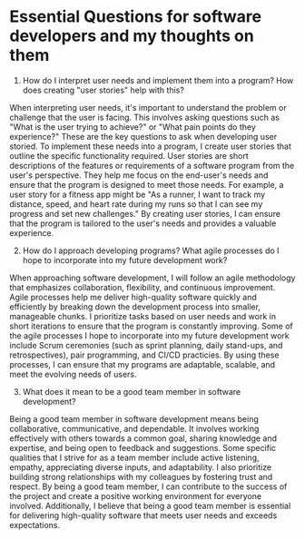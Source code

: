 # Essential Questions for software developers and my thoughts on them

1. How do I interpret user needs and implement them into a program? How does creating "user stories" help with this?

When interpreting user needs, it's important to understand the problem or challenge that the user is facing. This involves asking questions such as "What is the user trying to achieve?" or "What pain points do they experience?" These are the key questions to ask when developing user storied. To implement these needs into a program, I create user stories that outline the specific functionality required. User stories are short descriptions of the features or requirements of a software program from the user's perspective. They help me focus on the end-user's needs and ensure that the program is designed to meet those needs. For example, a user story for a fitness app might be "As a runner, I want to track my distance, speed, and heart rate during my runs so that I can see my progress and set new challenges." By creating user stories, I can ensure that the program is tailored to the user's needs and provides a valuable experience.

2. How do I approach developing programs? What agile processes do I hope to incorporate into my future development work?

When approaching software development, I will follow an agile methodology that emphasizes collaboration, flexibility, and continuous improvement. Agile processes help me deliver high-quality software quickly and efficiently by breaking down the development process into smaller, manageable chunks. I prioritize tasks based on user needs and work in short iterations to ensure that the program is constantly improving. Some of the agile processes I hope to incorporate into my future development work include Scrum ceremonies (such as sprint planning, daily stand-ups, and retrospectives), pair programming, and CI/CD practicies. By using these processes, I can ensure that my programs are adaptable, scalable, and meet the evolving needs of users.

3. What does it mean to be a good team member in software development?

Being a good team member in software development means being collaborative, communicative, and dependable. It involves working effectively with others towards a common goal, sharing knowledge and expertise, and being open to feedback and suggestions. Some specific qualities that I strive for as a team member include active listening, empathy, appreciating diverse inputs, and adaptability. I also prioritize building strong relationships with my colleagues by fostering trust and respect. By being a good team member, I can contribute to the success of the project and create a positive working environment for everyone involved. Additionally, I believe that being a good team member is essential for delivering high-quality software that meets user needs and exceeds expectations.
